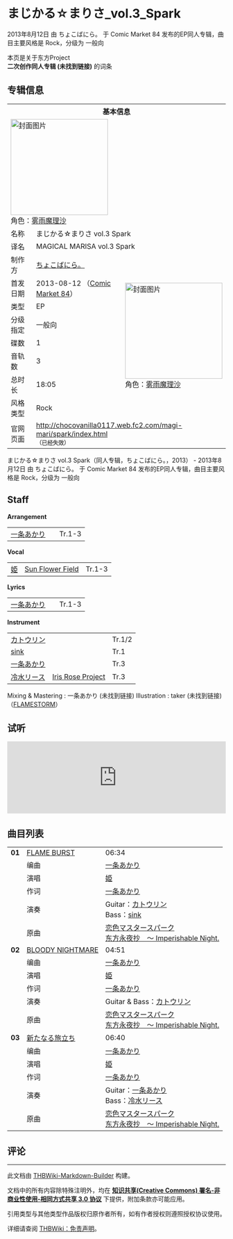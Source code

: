 # まじかる☆まりさ_vol.3_Spark

<!-- source html: G:\repos\THBWiki-Markdown-Builder\THBWikiMarkdown\Temp\main\1\1f\ns0%3A%E3%81%BE%E3%81%98%E3%81%8B%E3%82%8B%E2%98%86%E3%81%BE%E3%82%8A%E3%81%95_vol%2E3_Spark.html -->

2013年8月12日 由 ちょこばにら。 于 Comic Market 84 发布的EP同人专辑，曲目主要风格是 Rock，分级为 一般向

本页是关于东方Project  
 **二次创作同人专辑 (未找到链接)** 的词条

## 专辑信息

<table><tbody><tr><th colspan="3">基本信息</th></tr><tr><td class="cover-artwork-mobile" colspan="2"><a href="./文件-まじかる☆まりさ_vol.3_Spark封面.jpg.md" class="image" title="封面图片"><img alt="封面图片" src="https://upload.thwiki.cc/thumb/4/4e/%E3%81%BE%E3%81%98%E3%81%8B%E3%82%8B%E2%98%86%E3%81%BE%E3%82%8A%E3%81%95_vol.3_Spark%E5%B0%81%E9%9D%A2.jpg/224px-%E3%81%BE%E3%81%98%E3%81%8B%E3%82%8B%E2%98%86%E3%81%BE%E3%82%8A%E3%81%95_vol.3_Spark%E5%B0%81%E9%9D%A2.jpg" decoding="async" loading="lazy" width="224" height="221" srcset="https://upload.thwiki.cc/thumb/4/4e/%E3%81%BE%E3%81%98%E3%81%8B%E3%82%8B%E2%98%86%E3%81%BE%E3%82%8A%E3%81%95_vol.3_Spark%E5%B0%81%E9%9D%A2.jpg/336px-%E3%81%BE%E3%81%98%E3%81%8B%E3%82%8B%E2%98%86%E3%81%BE%E3%82%8A%E3%81%95_vol.3_Spark%E5%B0%81%E9%9D%A2.jpg 1.5x, https://upload.thwiki.cc/thumb/4/4e/%E3%81%BE%E3%81%98%E3%81%8B%E3%82%8B%E2%98%86%E3%81%BE%E3%82%8A%E3%81%95_vol.3_Spark%E5%B0%81%E9%9D%A2.jpg/448px-%E3%81%BE%E3%81%98%E3%81%8B%E3%82%8B%E2%98%86%E3%81%BE%E3%82%8A%E3%81%95_vol.3_Spark%E5%B0%81%E9%9D%A2.jpg 2x" data-file-width="1251" data-file-height="1236"></a><div class="cover-char">角色：<a href="./雾雨魔理沙.md" title="雾雨魔理沙">雾雨魔理沙</a></div></td>
</tr><tr><td class="label">名称</td><td colspan="2"> まじかる☆まりさ vol.3 Spark </td></tr><tr><td class="label">译名</td><td colspan="2"> MAGICAL MARISA vol.3 Spark </td></tr><tr><td class="label">制作方</td><td><a href="./ちょこばにら。.md" title="ちょこばにら。">ちょこばにら。</a></td><td class="cover-artwork" rowspan="8" style="min-width:224px;"><a href="./文件-まじかる☆まりさ_vol.3_Spark封面.jpg.md" class="image" title="封面图片"><img alt="封面图片" src="https://upload.thwiki.cc/thumb/4/4e/%E3%81%BE%E3%81%98%E3%81%8B%E3%82%8B%E2%98%86%E3%81%BE%E3%82%8A%E3%81%95_vol.3_Spark%E5%B0%81%E9%9D%A2.jpg/224px-%E3%81%BE%E3%81%98%E3%81%8B%E3%82%8B%E2%98%86%E3%81%BE%E3%82%8A%E3%81%95_vol.3_Spark%E5%B0%81%E9%9D%A2.jpg" decoding="async" loading="lazy" width="224" height="221" srcset="https://upload.thwiki.cc/thumb/4/4e/%E3%81%BE%E3%81%98%E3%81%8B%E3%82%8B%E2%98%86%E3%81%BE%E3%82%8A%E3%81%95_vol.3_Spark%E5%B0%81%E9%9D%A2.jpg/336px-%E3%81%BE%E3%81%98%E3%81%8B%E3%82%8B%E2%98%86%E3%81%BE%E3%82%8A%E3%81%95_vol.3_Spark%E5%B0%81%E9%9D%A2.jpg 1.5x, https://upload.thwiki.cc/thumb/4/4e/%E3%81%BE%E3%81%98%E3%81%8B%E3%82%8B%E2%98%86%E3%81%BE%E3%82%8A%E3%81%95_vol.3_Spark%E5%B0%81%E9%9D%A2.jpg/448px-%E3%81%BE%E3%81%98%E3%81%8B%E3%82%8B%E2%98%86%E3%81%BE%E3%82%8A%E3%81%95_vol.3_Spark%E5%B0%81%E9%9D%A2.jpg 2x" data-file-width="1251" data-file-height="1236"></a><div class="cover-char">角色：<a href="./雾雨魔理沙.md" title="雾雨魔理沙">雾雨魔理沙</a></div></td>
</tr><tr><td class="label">首发日期</td><td>2013-08-12&#160;（<a href="/展会作品列表?e=Comic+Market%2384">Comic Market 84</a>）</td></tr><tr><td class="label">类型</td><td>EP</td></tr><tr><td class="label">分级指定</td><td>一般向</td></tr><tr><td class="label">碟数</td><td>1</td></tr><tr><td class="label">音轨数</td><td>3</td></tr><tr><td class="label">总时长</td><td>18:05</td></tr><tr><td class="label">风格类型</td><td>Rock</td></tr>
<tr><td class="label">官网页面</td><td colspan="2"><a rel="nofollow" class="external free" href="http://chocovanilla0117.web.fc2.com/magi-mari/spark/index.html">http://chocovanilla0117.web.fc2.com/magi-mari/spark/index.html</a><br><span style="font-family: sans-serif; cursor: default; color:#555; font-size: 0.8em; bottom: 0.1em; font-weight: bold;" title="连接到已经失效网页">（已经失效）</span></td></tr></tbody></table>

まじかる☆まりさ vol.3 Spark（同人专辑，ちょこばにら。，2013） - 2013年8月12日 由 ちょこばにら。 于 Comic Market 84 发布的EP同人专辑，曲目主要风格是 Rock，分级为 一般向

## Staff
  
 **Arrangement**   

<table><tbody><tr><td><a href="/index.php?title=%E4%B8%80%E6%9D%A1%E3%81%82%E3%81%8B%E3%82%8A&amp;action=edit&amp;redlink=1" class="new" title="一条あかり（页面不存在）">一条あかり</a></td><td></td><td>Tr.1-3</td></tr></tbody></table>

  
 **Vocal**   

<table><tbody><tr><td><a href="/index.php?title=%E5%A7%AB&amp;action=edit&amp;redlink=1" class="new" title="姫（页面不存在）">姫</a></td><td><a href="./Sun_Flower_Field.md" title="Sun Flower Field">Sun Flower Field</a></td><td>Tr.1-3</td></tr></tbody></table>

  
 **Lyrics**   

<table><tbody><tr><td><a href="/index.php?title=%E4%B8%80%E6%9D%A1%E3%81%82%E3%81%8B%E3%82%8A&amp;action=edit&amp;redlink=1" class="new" title="一条あかり（页面不存在）">一条あかり</a></td><td></td><td>Tr.1-3</td></tr></tbody></table>

  
 **Instrument**   

<table><tbody><tr><td><a href="/index.php?title=%E3%82%AB%E3%83%88%E3%82%A6%E3%83%AA%E3%83%B3&amp;action=edit&amp;redlink=1" class="new" title="カトウリン（页面不存在）">カトウリン</a></td><td></td><td>Tr.1/2</td></tr><tr><td><a href="./Sink（AdamKadmon）.md" title="Sink（AdamKadmon）" unred="">sink</a></td><td></td><td>Tr.1</td></tr><tr><td><a href="/index.php?title=%E4%B8%80%E6%9D%A1%E3%81%82%E3%81%8B%E3%82%8A&amp;action=edit&amp;redlink=1" class="new" title="一条あかり（页面不存在）">一条あかり</a></td><td></td><td>Tr.3</td></tr><tr><td><a href="/index.php?title=%E5%86%B7%E6%B0%B4%E3%83%AA%E3%83%BC%E3%82%B9&amp;action=edit&amp;redlink=1" class="new" title="冷水リース（页面不存在）">冷水リース</a></td><td><a rel="nofollow" class="external text" href="https://soundcloud.com/irisroseproject">Iris Rose Project</a></td><td>Tr.3</td></tr></tbody></table>


Mixing &amp; Mastering
: 一条あかり (未找到链接)
Illustration
: taker (未找到链接) （[FLAMESTORM](./FLAMESTORM.md)）


## 试听
  
<iframe width="100%" height="166" scrolling="no" frameborder="no" src="https://w.soundcloud.com/player/?url=https%3A//api.soundcloud.com/tracks/104262490&amp;color=ff5500&amp;auto_play=false&amp;hide_related=false&amp;show_comments=true&amp;show_user=true&amp;show_reposts=false&amp;visual=false"></iframe>

  


## 曲目列表

<table><tbody><tr><td id="1" class="infoRD"><b>01</b></td><td id="FLAME_BURST" colspan="2" class="title"><a href="./歌词-FLAME_BURST.md" title="歌词:FLAME BURST">FLAME BURST</a><span class="thcsearchlinks"><a rel="nofollow" class="external text" href="https://cd.thwiki.cc?arrange=一条あかり&amp;vocal=姫&amp;lyric=一条あかり&amp;ogmusic=恋色マスタースパーク&amp;fromwiki=まじかる☆まりさ_vol.3_Spark"><span title="搜索相似同人曲"></span></a></span></td><td class="time">06:34</td></tr><tr><td class="left"></td><td class="label">编曲</td><td class="text" colspan="2"><a href="/index.php?title=%E4%B8%80%E6%9D%A1%E3%81%82%E3%81%8B%E3%82%8A&amp;action=edit&amp;redlink=1" class="new" title="一条あかり（页面不存在）">一条あかり</a><span class="thcsearchlinks"><a rel="nofollow" class="external text" href="https://cd.thwiki.cc?arrange=，一条あかり&amp;fromwiki=まじかる☆まりさ_vol.3_Spark"><span></span></a></span></td></tr><tr><td class="left"></td><td class="label">演唱</td><td class="text" colspan="2"><a href="/index.php?title=%E5%A7%AB&amp;action=edit&amp;redlink=1" class="new" title="姫（页面不存在）">姫</a><span class="thcsearchlinks"><a rel="nofollow" class="external text" href="https://cd.thwiki.cc?vocal=姫&amp;fromwiki=まじかる☆まりさ_vol.3_Spark"><span></span></a></span></td></tr><tr><td class="left"></td><td class="label">作词</td><td class="text" colspan="2"><a href="/index.php?title=%E4%B8%80%E6%9D%A1%E3%81%82%E3%81%8B%E3%82%8A&amp;action=edit&amp;redlink=1" class="new" title="一条あかり（页面不存在）">一条あかり</a><span class="thcsearchlinks"><a rel="nofollow" class="external text" href="https://cd.thwiki.cc?lyric=一条あかり&amp;fromwiki=まじかる☆まりさ_vol.3_Spark"><span></span></a></span></td></tr><tr><td class="left"></td><td class="label">演奏</td><td class="text" colspan="2">Guitar：<a href="/index.php?title=%E3%82%AB%E3%83%88%E3%82%A6%E3%83%AA%E3%83%B3&amp;action=edit&amp;redlink=1" class="new" title="カトウリン（页面不存在）">カトウリン</a> <br>Bass：<a href="./Sink（AdamKadmon）.md" title="Sink（AdamKadmon）" unred="">sink</a></td></tr><tr><td class="left"></td><td class="label">原曲</td><td class="text" colspan="2"><span class="thcsearchlinks"><a rel="nofollow" class="external text" href="https://cd.thwiki.cc?ogmusic=恋色マスタースパーク&amp;fromwiki=まじかる☆まりさ_vol.3_Spark"><span></span></a></span><div class="ogmusic"><a href="./恋色マスタースパーク.md" class="mw-redirect" title="恋色マスタースパーク">恋色マスタースパーク</a></div><div class="source"><a href="./东方永夜抄_～_Imperishable_Night..md" class="mw-redirect" title="东方永夜抄 ～ Imperishable Night.">东方永夜抄　～ Imperishable Night.</a></div></td></tr>
<tr><td id="2" class="infoRD"><b>02</b></td><td id="BLOODY_NIGHTMARE" colspan="2" class="title"><span class="new" title="（歌词页面不存在）"><a href="/index.php?title=%E6%AD%8C%E8%AF%8D:BLOODY_NIGHTMARE&amp;boilerplate=模板:页面模板/曲目歌词&amp;action=edit">BLOODY NIGHTMARE</a></span><span class="thcsearchlinks"><a rel="nofollow" class="external text" href="https://cd.thwiki.cc?arrange=一条あかり&amp;vocal=姫&amp;lyric=一条あかり&amp;ogmusic=恋色マスタースパーク&amp;fromwiki=まじかる☆まりさ_vol.3_Spark"><span title="搜索相似同人曲"></span></a></span></td><td class="time">04:51</td></tr><tr><td class="left"></td><td class="label">编曲</td><td class="text" colspan="2"><a href="/index.php?title=%E4%B8%80%E6%9D%A1%E3%81%82%E3%81%8B%E3%82%8A&amp;action=edit&amp;redlink=1" class="new" title="一条あかり（页面不存在）">一条あかり</a><span class="thcsearchlinks"><a rel="nofollow" class="external text" href="https://cd.thwiki.cc?arrange=，一条あかり&amp;fromwiki=まじかる☆まりさ_vol.3_Spark"><span></span></a></span></td></tr><tr><td class="left"></td><td class="label">演唱</td><td class="text" colspan="2"><a href="/index.php?title=%E5%A7%AB&amp;action=edit&amp;redlink=1" class="new" title="姫（页面不存在）">姫</a><span class="thcsearchlinks"><a rel="nofollow" class="external text" href="https://cd.thwiki.cc?vocal=姫&amp;fromwiki=まじかる☆まりさ_vol.3_Spark"><span></span></a></span></td></tr><tr><td class="left"></td><td class="label">作词</td><td class="text" colspan="2"><a href="/index.php?title=%E4%B8%80%E6%9D%A1%E3%81%82%E3%81%8B%E3%82%8A&amp;action=edit&amp;redlink=1" class="new" title="一条あかり（页面不存在）">一条あかり</a><span class="thcsearchlinks"><a rel="nofollow" class="external text" href="https://cd.thwiki.cc?lyric=一条あかり&amp;fromwiki=まじかる☆まりさ_vol.3_Spark"><span></span></a></span></td></tr><tr><td class="left"></td><td class="label">演奏</td><td class="text" colspan="2">Guitar &amp; Bass：<a href="/index.php?title=%E3%82%AB%E3%83%88%E3%82%A6%E3%83%AA%E3%83%B3&amp;action=edit&amp;redlink=1" class="new" title="カトウリン（页面不存在）">カトウリン</a></td></tr><tr><td class="left"></td><td class="label">原曲</td><td class="text" colspan="2"><span class="thcsearchlinks"><a rel="nofollow" class="external text" href="https://cd.thwiki.cc?ogmusic=恋色マスタースパーク&amp;fromwiki=まじかる☆まりさ_vol.3_Spark"><span></span></a></span><div class="ogmusic"><a href="./恋色マスタースパーク.md" class="mw-redirect" title="恋色マスタースパーク">恋色マスタースパーク</a></div><div class="source"><a href="./东方永夜抄_～_Imperishable_Night..md" class="mw-redirect" title="东方永夜抄 ～ Imperishable Night.">东方永夜抄　～ Imperishable Night.</a></div></td></tr>
<tr><td id="3" class="infoRD"><b>03</b></td><td id="新たなる旅立ち" colspan="2" class="title"><span class="new" title="（歌词页面不存在）"><a href="/index.php?title=%E6%AD%8C%E8%AF%8D:%E6%96%B0%E3%81%9F%E3%81%AA%E3%82%8B%E6%97%85%E7%AB%8B%E3%81%A1&amp;boilerplate=模板:页面模板/曲目歌词&amp;action=edit">新たなる旅立ち</a></span><span class="thcsearchlinks"><a rel="nofollow" class="external text" href="https://cd.thwiki.cc?arrange=一条あかり&amp;vocal=姫&amp;lyric=一条あかり&amp;ogmusic=恋色マスタースパーク&amp;fromwiki=まじかる☆まりさ_vol.3_Spark"><span title="搜索相似同人曲"></span></a></span></td><td class="time">06:40</td></tr><tr><td class="left"></td><td class="label">编曲</td><td class="text" colspan="2"><a href="/index.php?title=%E4%B8%80%E6%9D%A1%E3%81%82%E3%81%8B%E3%82%8A&amp;action=edit&amp;redlink=1" class="new" title="一条あかり（页面不存在）">一条あかり</a><span class="thcsearchlinks"><a rel="nofollow" class="external text" href="https://cd.thwiki.cc?arrange=，一条あかり&amp;fromwiki=まじかる☆まりさ_vol.3_Spark"><span></span></a></span></td></tr><tr><td class="left"></td><td class="label">演唱</td><td class="text" colspan="2"><a href="/index.php?title=%E5%A7%AB&amp;action=edit&amp;redlink=1" class="new" title="姫（页面不存在）">姫</a><span class="thcsearchlinks"><a rel="nofollow" class="external text" href="https://cd.thwiki.cc?vocal=姫&amp;fromwiki=まじかる☆まりさ_vol.3_Spark"><span></span></a></span></td></tr><tr><td class="left"></td><td class="label">作词</td><td class="text" colspan="2"><a href="/index.php?title=%E4%B8%80%E6%9D%A1%E3%81%82%E3%81%8B%E3%82%8A&amp;action=edit&amp;redlink=1" class="new" title="一条あかり（页面不存在）">一条あかり</a><span class="thcsearchlinks"><a rel="nofollow" class="external text" href="https://cd.thwiki.cc?lyric=一条あかり&amp;fromwiki=まじかる☆まりさ_vol.3_Spark"><span></span></a></span></td></tr><tr><td class="left"></td><td class="label">演奏</td><td class="text" colspan="2">Guitar：<a href="/index.php?title=%E4%B8%80%E6%9D%A1%E3%81%82%E3%81%8B%E3%82%8A&amp;action=edit&amp;redlink=1" class="new" title="一条あかり（页面不存在）">一条あかり</a> <br>Bass：<a href="/index.php?title=%E5%86%B7%E6%B0%B4%E3%83%AA%E3%83%BC%E3%82%B9&amp;action=edit&amp;redlink=1" class="new" title="冷水リース（页面不存在）">冷水リース</a></td></tr><tr><td class="left"></td><td class="label">原曲</td><td class="text" colspan="2"><span class="thcsearchlinks"><a rel="nofollow" class="external text" href="https://cd.thwiki.cc?ogmusic=恋色マスタースパーク&amp;fromwiki=まじかる☆まりさ_vol.3_Spark"><span></span></a></span><div class="ogmusic"><a href="./恋色マスタースパーク.md" class="mw-redirect" title="恋色マスタースパーク">恋色マスタースパーク</a></div><div class="source"><a href="./东方永夜抄_～_Imperishable_Night..md" class="mw-redirect" title="东方永夜抄 ～ Imperishable Night.">东方永夜抄　～ Imperishable Night.</a></div></td></tr></tbody></table>



## 评论




---

此文档由 [THBWiki-Markdown-Builder](https://github.com/Delsin-Yu/THBWiki-Markdown-Builder) 构建。

文档中的所有内容除特殊注明外，均在 [**知识共享(Creative Commons) 署名-非商业性使用-相同方式共享 3.0 协议**](https://creativecommons.org/licenses/by-sa/3.0/deed.zh-hans) 下提供，附加条款亦可能应用。

引用类型与其他类型作品版权归原作者所有，如有作者授权则遵照授权协议使用。

详细请查阅 [THBWiki：免责声明](https://thbwiki.cc/THBWiki:%E5%85%8D%E8%B4%A3%E5%A3%B0%E6%98%8E)。

